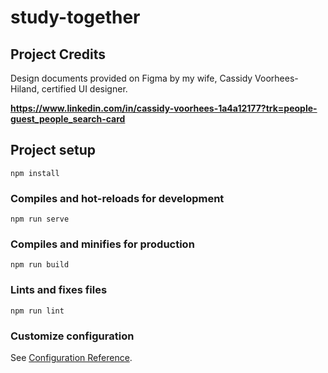 # study-together

## Project Credits
Design documents provided on Figma by my wife, Cassidy Voorhees-Hiland, certified UI designer.

__https://www.linkedin.com/in/cassidy-voorhees-1a4a12177?trk=people-guest_people_search-card__

## Project setup
```
npm install
```

### Compiles and hot-reloads for development
```
npm run serve
```

### Compiles and minifies for production
```
npm run build
```

### Lints and fixes files
```
npm run lint
```

### Customize configuration
See [Configuration Reference](https://cli.vuejs.org/config/).
